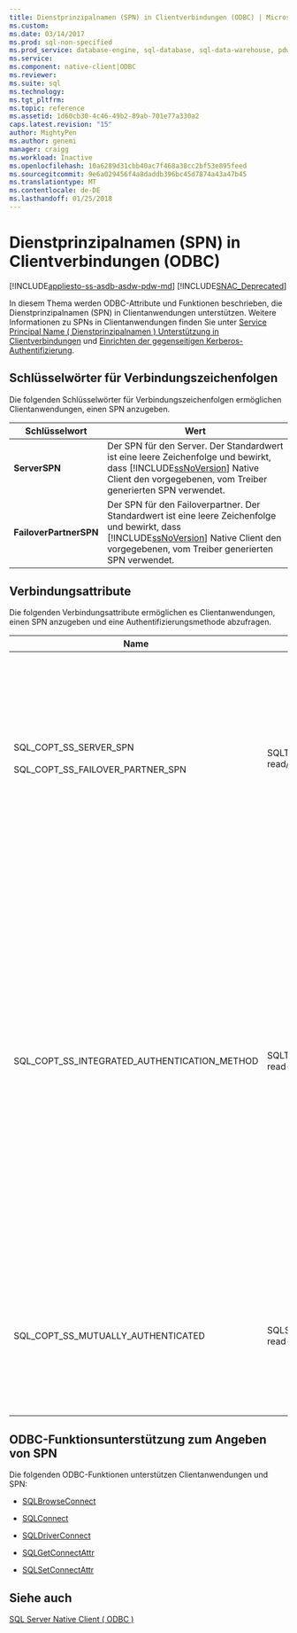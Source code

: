 ```yaml
---
title: Dienstprinzipalnamen (SPN) in Clientverbindungen (ODBC) | Microsoft Docs
ms.custom: 
ms.date: 03/14/2017
ms.prod: sql-non-specified
ms.prod_service: database-engine, sql-database, sql-data-warehouse, pdw
ms.service: 
ms.component: native-client|ODBC
ms.reviewer: 
ms.suite: sql
ms.technology: 
ms.tgt_pltfrm: 
ms.topic: reference
ms.assetid: 1d60cb30-4c46-49b2-89ab-701e77a330a2
caps.latest.revision: "15"
author: MightyPen
ms.author: genemi
manager: craigg
ms.workload: Inactive
ms.openlocfilehash: 10a6289d31cbb40ac7f468a38cc2bf53e895feed
ms.sourcegitcommit: 9e6a029456f4a8daddb396bc45d7874a43a47b45
ms.translationtype: MT
ms.contentlocale: de-DE
ms.lasthandoff: 01/25/2018
---
```

# <a name="service-principal-names-spns-in-client-connections-odbc"></a>Dienstprinzipalnamen (SPN) in Clientverbindungen (ODBC)
[!INCLUDE[appliesto-ss-asdb-asdw-pdw-md](../../../includes/appliesto-ss-asdb-asdw-pdw-md.md)]
[!INCLUDE[SNAC_Deprecated](../../../includes/snac-deprecated.md)]

  In diesem Thema werden ODBC-Attribute und Funktionen beschrieben, die Dienstprinzipalnamen (SPN) in Clientanwendungen unterstützen. Weitere Informationen zu SPNs in Clientanwendungen finden Sie unter [Service Principal Name &#40; Dienstprinzipalnamen &#41; Unterstützung in Clientverbindungen](../../../relational-databases/native-client/features/service-principal-name-spn-support-in-client-connections.md) und [Einrichten der gegenseitigen Kerberos-Authentifizierung](../../../relational-databases/native-client-odbc-how-to/get-mutual-kerberos-authentication.md).  
  
## <a name="connection-string-keywords"></a>Schlüsselwörter für Verbindungszeichenfolgen  
 Die folgenden Schlüsselwörter für Verbindungszeichenfolgen ermöglichen Clientanwendungen, einen SPN anzugeben.  
  
|Schlüsselwort|Wert|  
|-------------|-----------|  
|**ServerSPN**|Der SPN für den Server. Der Standardwert ist eine leere Zeichenfolge und bewirkt, dass [!INCLUDE[ssNoVersion](../../../includes/ssnoversion-md.md)] Native Client den vorgegebenen, vom Treiber generierten SPN verwendet.|  
|**FailoverPartnerSPN**|Der SPN für den Failoverpartner. Der Standardwert ist eine leere Zeichenfolge und bewirkt, dass [!INCLUDE[ssNoVersion](../../../includes/ssnoversion-md.md)] Native Client den vorgegebenen, vom Treiber generierten SPN verwendet.|  
  
## <a name="connection-attributes"></a>Verbindungsattribute  
 Die folgenden Verbindungsattribute ermöglichen es Clientanwendungen, einen SPN anzugeben und eine Authentifizierungsmethode abzufragen.  
  
|Name|Typ|Verwendung|  
|----------|----------|-----------|  
|SQL_COPT_SS_SERVER_SPN<br /><br /> SQL_COPT_SS_FAILOVER_PARTNER_SPN|SQLTCHAR, read/write|Gibt den SPN für den Server an. Der Standardwert ist eine leere Zeichenfolge und bewirkt, dass [!INCLUDE[ssNoVersion](../../../includes/ssnoversion-md.md)] Native Client den vorgegebenen, vom Treiber generierten SPN verwendet.<br /><br /> Dieses Attribut kann nur abgefragt werden, nachdem es programmgesteuert festgelegt wurde oder nachdem eine Verbindung geöffnet wurde. Wenn versucht wird, dieses Attribut für eine Verbindung abzufragen, die nicht geöffnet ist, und wenn dieses nicht programmgesteuert festgelegt wurde, dann wird SQL_ERROR zurückgegeben, und es wird ein Diagnosedatensatz mit SQLState 08003 und der Meldung "Verbindung nicht geöffnet" protokolliert.<br /><br /> Wenn versucht wird, dieses Attribut festzulegen, wenn eine Verbindung geöffnet ist, dann wird SQL_ERROR zurückgegeben, und es wird ein Diagnosedatensatz mit SQLState HY011 und der Meldung "Der Vorgang ist zu diesem Zeitpunkt nicht gültig" protokolliert.|  
|SQL_COPT_SS_INTEGRATED_AUTHENTICATION_METHOD|SQLTCHAR, read-only|Gibt die für die aktuelle Verbindung verwendete Authentifizierungsmethode zurück. An die Anwendung wird der Wert zurückgegeben, den Windows an [!INCLUDE[ssNoVersion](../../../includes/ssnoversion-md.md)] Native Client zurückgibt. Folgende Werte sind möglich:<br /><br /> "NTLM" wird zurückgegeben, wenn eine Verbindung mit der NTLM-Authentifizierung geöffnet wird.<br /><br /> "Kerberos" wird zurückgegeben, wenn eine Verbindung mit der Kerberos-Authentifizierung geöffnet wird.<br /><br /> <br /><br /> Dieses Attribut kann nur für eine geöffnete Verbindung gelesen werden, die Windows-Authentifizierung verwendet. Wenn versucht wird, dieses Attribut zu lesen, bevor eine Verbindung geöffnet wurde, dann wird SQL_ERROR zurückgegeben, und es wird ein Fehler mit SQLState 08003 und der Meldung "Verbindung nicht geöffnet" protokolliert.<br /><br /> Wenn dieses Attribut für eine Verbindung abgefragt wird, für die nicht die Windows-Authentifizierung verwendet wurde, wird SQL_ERROR zurückgegeben, und es wird ein Fehler mit SQLState HY092 und der Meldung "Attribut/Optionsbezeichner ungültig (SQL_COPT_SS_INTEGRATED_AUTHENTICATION_METHOD ist nur für vertrauenswürdige Verbindungen verfügbar)" protokolliert.<br /><br /> Wenn die Authentifizierungsmethode nicht ermittelt werden kann,dann wird SQL_ERROR zurückgegeben, und es wird ein Fehler mit SQLState HY000 und der Meldung "Allgemeiner Fehler" protokolliert.|  
|SQL_COPT_SS_MUTUALLY_AUTHENTICATED|SQLSMALLINT, read-only|Gibt SQL_TRUE zurück, wenn der Server in der Verbindung gegenseitig authentifiziert wurde; andernfalls wird SQL_FALSE zurückgegeben.<br /><br /> Dieses Attribut kann nur für eine geöffnete Verbindung gelesen werden. Wenn versucht wird, dieses Attribut zu lesen, bevor eine Verbindung geöffnet wurde, dann wird SQL_ERROR zurückgegeben, und es wird ein Fehler mit SQLState 08003 und der Meldung "Verbindung nicht geöffnet" protokolliert.<br /><br /> Wenn dieses Attribut für eine Verbindung abgefragt wird, für die keine Windows-Authentifizierung verwendet wurde, wird SQL_FALSE zurückgegeben.|  
  
## <a name="odbc-function-support-for-specifying-spns"></a>ODBC-Funktionsunterstützung zum Angeben von SPN  
 Die folgenden ODBC-Funktionen unterstützen Clientanwendungen und SPN:  
  
-   [SQLBrowseConnect](../../../relational-databases/native-client-odbc-api/sqlbrowseconnect.md)  
  
-   [SQLConnect](../../../relational-databases/native-client-odbc-api/sqlconnect.md)  
  
-   [SQLDriverConnect](../../../relational-databases/native-client-odbc-api/sqldriverconnect.md)  
  
-   [SQLGetConnectAttr](../../../relational-databases/native-client-odbc-api/sqlgetconnectattr.md)  
  
-   [SQLSetConnectAttr](../../../relational-databases/native-client-odbc-api/sqlsetconnectattr.md)  
  
## <a name="see-also"></a>Siehe auch  
 [SQL Server Native Client &#40; ODBC &#41;](../../../relational-databases/native-client/odbc/sql-server-native-client-odbc.md)  
  
  
